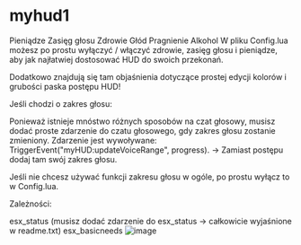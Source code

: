 # myhud1

Pieniądze
Zasięg głosu
Zdrowie
Głód
Pragnienie
Alkohol
W pliku Config.lua możesz po prostu wyłączyć / włączyć zdrowie, zasięg głosu i pieniądze, aby jak najłatwiej dostosować HUD do swoich przekonań.

Dodatkowo znajdują się tam objaśnienia dotyczące prostej edycji kolorów i grubości paska postępu HUD!

 

Jeśli chodzi o zakres głosu:

Ponieważ istnieje mnóstwo różnych sposobów na czat głosowy, musisz dodać proste zdarzenie do czatu głosowego, gdy zakres głosu zostanie zmieniony. Zdarzenie jest wywoływane: TriggerEvent("myHUD:updateVoiceRange", progress). -> Zamiast postępu dodaj tam swój zakres głosu.

Jeśli nie chcesz używać funkcji zakresu głosu w ogóle, po prostu wyłącz to w Config.lua.

 

Zależności:

esx_status (musisz dodać zdarzenie do esx_status -> całkowicie wyjaśnione w readme.txt)
esx_basicneeds
![image](https://github.com/DrQwerciaks/myhud1/assets/77661984/99c20403-5c8a-4da8-8914-99e8e449b1fb)
